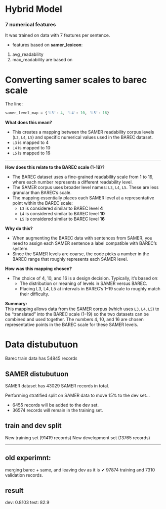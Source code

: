 # Hybrid Model 
### 7 numerical features 
 It was trained on data with 7 features per sentence.


- features based on **samer_lexicon**:
1. avg_readability
2. max_readability are based on



# Converting samer scales to barec scale 

The line:

```python
samer_level_map = {'L3': 4, 'L4': 10, 'L5': 16}
```

**What does this mean?**
- This creates a mapping between the SAMER readability corpus levels (`L3`, `L4`, `L5`) and specific numerical values used in the BAREC dataset.
- `L3` is mapped to 4
- `L4` is mapped to 10
- `L5` is mapped to 16

---

**How does this relate to the BAREC scale (1-19)?**

- The BAREC dataset uses a fine-grained readability scale from 1 to 19, where each number represents a different readability level.
- The SAMER corpus uses broader level names: `L3`, `L4`, `L5`. These are less granular than BAREC’s scale.
- The mapping essentially places each SAMER level at a representative point within the BAREC scale:
  - `L3` is considered similar to BAREC level **4**
  - `L4` is considered similar to BAREC level **10**
  - `L5` is considered similar to BAREC level **16**

**Why do this?**
- When augmenting the BAREC data with sentences from SAMER, you need to assign each SAMER sentence a label compatible with BAREC’s system.
- Since the SAMER levels are coarse, the code picks a number in the BAREC range that roughly represents each SAMER level.

**How was this mapping chosen?**
- The choice of 4, 10, and 16 is a design decision. Typically, it’s based on:
  - The distribution or meaning of levels in SAMER versus BAREC.
  - Placing L3, L4, L5 at intervals in BAREC’s 1–19 scale to roughly match their difficulty.

**Summary:**  
This mapping allows data from the SAMER corpus (which uses `L3`, `L4`, `L5`) to be “translated” into the BAREC scale (1–19) so the two datasets can be combined and used together. The numbers 4, 10, and 16 are chosen representative points in the BAREC scale for these SAMER levels.



# Data distubutuon

Barec train data has 54845 records 

## SAMER distubutuon

SAMER dataset has 43029 SAMER records in total.

Performing stratified split on SAMER data to move 15% to the dev set...

  - 6455 records will be added to the dev set.
  - 36574 records will remain in the training set.

## train and dev split
New training set  (91419 records)
New development set  (13765 records)



______


## old experimnt:

merging barec + same, and leaving dev as it is
✔ 97874 training and 7310 validation records.

## result

dev: 0.8103
test: 	82.9


